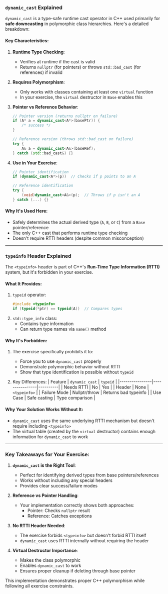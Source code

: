### `dynamic_cast` Explained

`dynamic_cast` is a type-safe runtime cast operator in C++ used primarily for **safe downcasting** in polymorphic class hierarchies. Here's a detailed breakdown:

#### Key Characteristics:
1. **Runtime Type Checking**:
   - Verifies at runtime if the cast is valid
   - Returns `nullptr` (for pointers) or throws `std::bad_cast` (for references) if invalid

2. **Requires Polymorphism**:
   - Only works with classes containing at least one `virtual` function
   - In your exercise, the `virtual` destructor in `Base` enables this

3. **Pointer vs Reference Behavior**:
   ```cpp
   // Pointer version (returns nullptr on failure)
   if (A* a = dynamic_cast<A*>(basePtr)) {
       /* success */
   }

   // Reference version (throws std::bad_cast on failure)
   try {
       A& a = dynamic_cast<A&>(baseRef);
   } catch (std::bad_cast&) {}
   ```

4. **Use in Your Exercise**:
   ```cpp
   // Pointer identification
   if (dynamic_cast<A*>(p))  // Checks if p points to an A
   
   // Reference identification
   try {
       (void)dynamic_cast<A&>(p);  // Throws if p isn't an A
   } catch (...) {}
   ```

#### Why It's Used Here:
- Safely determines the actual derived type (`A`, `B`, or `C`) from a `Base` pointer/reference
- The only C++ cast that performs runtime type checking
- Doesn't require RTTI headers (despite common misconception)

---

### `typeinfo` Header Explained

The `<typeinfo>` header is part of C++'s **Run-Time Type Information (RTTI)** system, but it's forbidden in your exercise.

#### What It Provides:
1. `typeid` operator:
   ```cpp
   #include <typeinfo>
   if (typeid(*ptr) == typeid(A))  // Compares types
   ```
2. `std::type_info` class:
   - Contains type information
   - Can return type names via `name()` method

#### Why It's Forbidden:
1. The exercise specifically prohibits it to:
   - Force you to use `dynamic_cast` properly
   - Demonstrate polymorphic behavior without RTTI
   - Show that type identification is possible without `typeid`

2. Key Differences:
   | Feature        | `dynamic_cast` | `typeid` |
   |----------------|----------------|----------|
   | Needs RTTI     | No             | Yes      |
   | Header         | None           | `<typeinfo>` |
   | Failure Mode   | Nullptr/throw  | Returns bad typeinfo |
   | Use Case       | Safe casting   | Type comparison |

#### Why Your Solution Works Without It:
- `dynamic_cast` uses the same underlying RTTI mechanism but doesn't require including `<typeinfo>`
- The virtual table (created by the `virtual` destructor) contains enough information for `dynamic_cast` to work

---

### Key Takeaways for Your Exercise:

1. **`dynamic_cast` is the Right Tool**:
   - Perfect for identifying derived types from base pointers/references
   - Works without including any special headers
   - Provides clear success/failure modes

2. **Reference vs Pointer Handling**:
   - Your implementation correctly shows both approaches:
     - Pointer: Checks `nullptr` result
     - Reference: Catches exceptions

3. **No RTTI Header Needed**:
   - The exercise forbids `<typeinfo>` but doesn't forbid RTTI itself
   - `dynamic_cast` uses RTTI internally without requiring the header

4. **Virtual Destructor Importance**:
   - Makes the class polymorphic
   - Enables `dynamic_cast` to work
   - Ensures proper cleanup if deleting through base pointer

This implementation demonstrates proper C++ polymorphism while following all exercise constraints.